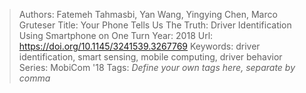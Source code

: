 > Authors: Fatemeh Tahmasbi, Yan Wang, Yingying Chen, Marco Gruteser
> Title: Your Phone Tells Us The Truth: Driver Identification Using Smartphone on One Turn
> Year: 2018
> Url: https://doi.org/10.1145/3241539.3267769
> Keywords: driver identification, smart sensing, mobile computing, driver behavior
> Series: MobiCom '18
> Tags: *Define your own tags here, separate by comma*